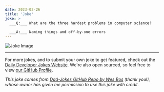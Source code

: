 ```yaml
---
date: 2023-02-26
title: 'Joke'
joke: >
  ___Q:___ What are the three hardest problems in computer science?
  
  ___A:___ Naming things and off-by-one errors
---
```



![Joke Image](https://private.xtrp.io/projects/DailyDeveloperJokes/public_image_server/images/5e1259316ab83.png)

---

For more jokes, and to submit your own joke to get featured, check out the [Daily Developer Jokes Website](https://dailydeveloperjokes.github.io/). We're also open sourced, so feel free to view [our GitHub Profile](https://github.com/dailydeveloperjokes).


_This joke comes from [Dad-Jokes GitHub Repo by Wes Bos](https://github.com/wesbos/dad-jokes) (thank you!), whose owner has given me permission to use this joke with credit._

<!--
Joke text:
**Q:** What are the three hardest problems in computer science?

**A:** Naming things and off-by-one errors
 -->


